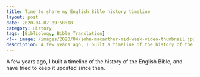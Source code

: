 ```yaml
---
title: Time to share my English Bible history timeline
layout: post
date: 2020-04-07 09:58:18 
category: History
tags: [Bibliology, Bible Translation]
<!-- image: /images/2020/04/john-macarthur-mid-week-video-thumbnail.jpg -->
description: A few years ago, I built a timeline of the history of the English Bible, and have tried to keep it updated since then.
---
```


A few years ago, I built a timeline of the history of the English Bible, and have tried to keep it updated since then.

<!-- I became interested in this in 2011 with the celebrations of the 400th anniversary of the King James Version. Since then, I've tried to stay abreast of developments with the many major English translations on the market since 1950 as well, although I'm probably missing a few translations here and there. Some of the more recent translations have their own interesting histories, which I've tried to reflect in the timeline entries. -->